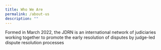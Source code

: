```yaml
---
title: Who We Are
permalink: /about-us
description: ""
---
```



Formed in March 2022, the JDRN is an international network of judiciaries working together to promote the early resolution of disputes by judge-led dispute resolution processes